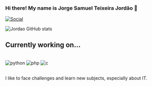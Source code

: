 ### Hi there! My name is Jorge Samuel Teixeira Jordão 👋


[![Social](https://img.shields.io/badge/LinkedIn-0077B5?style=for-the-badge&logo=linkedin&logoColor=white
)](https://www.linkedin.com/in/jorge-samuel-teixeira-jord%C3%A3o-792b381ab/)

![Jordao GitHub stats](https://github-readme-stats.vercel.app/api?username=JorgeSTJordao&show_icons=true&theme=gruvbox)

## Currently working on...

<div style = "display: inline_block"><br/>
    <img align = "center" alt = "python" src = "https://img.shields.io/badge/Python-3776AB?style=for-the-badge&logo=python&logoColor=white">
    <img align = "center" alt = "php" src =  "https://img.shields.io/badge/PHP-777BB4?style=for-the-badge&logo=php&logoColor=white">
    <img align = "center" alt = "c" src = "https://img.shields.io/badge/C-00599C?style=for-the-badge&logo=c&logoColor=white">
</div><br/>

I like to face challenges and learn new subjects, especially about IT.

